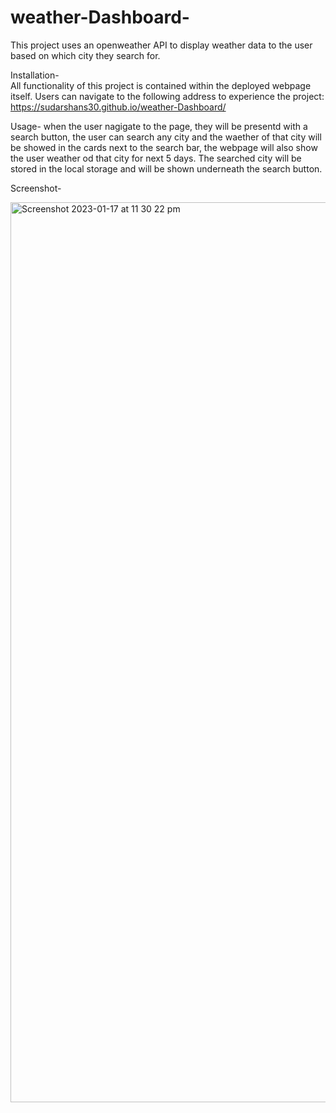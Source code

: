 # weather-Dashboard-

This project uses an openweather API to display weather data to the user based on which city they search for.


Installation-  
All functionality of this project is contained within the deployed webpage itself. Users can navigate to the following address to experience the project: 
https://sudarshans30.github.io/weather-Dashboard/


Usage- 
when the user nagigate to the page, they will be presentd with a search button, the user can search any city and the waether of that city will be showed in the cards next to the search bar, the webpage will also show the user weather od that city for next 5 days. The searched city will be stored in the local storage and will be shown underneath the search button.

Screenshot-



<img width="1440" alt="Screenshot 2023-01-17 at 11 30 22 pm" src="https://user-images.githubusercontent.com/117637113/212900549-a3a16713-18e7-4c28-a169-b3829e44bd36.png">

